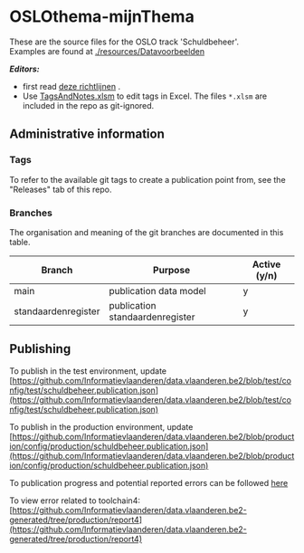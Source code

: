# OSLOthema-mijnThema

These are the source files for the OSLO track 'Schuldbeheer'.  
Examples are found at [./resources/Datavoorbeelden](./resources/Datavoorbeelden)  

**_Editors:_**
- first read [deze richtlijnen](https://github.com/Informatievlaanderen/OSLO-toolchain/blob/master/doc-user/README.md) .
- Use [TagsAndNotes.xlsm](https://github.com/Informatievlaanderen/OSLO-allerleiTooltjes/tree/master/EA-Excel/TagsAndNotes) 
  to edit tags in Excel. The files `*.xlsm` are included in the repo as git-ignored.


## Administrative information

### Tags
To refer to the available git tags to create a publication point from, see the "Releases" tab of this repo.


### Branches
The organisation and meaning of the git branches are documented in this table.


| Branch              | Purpose                         | Active (y/n) |
|---------------------|---------------------------------|--------------|
| main                | publication data model          | y            |
| standaardenregister | publication standaardenregister | y            |


## Publishing

To publish in the test environment, update [https://github.com/Informatievlaanderen/data.vlaanderen.be2/blob/test/config/test/schuldbeheer.publication.json](https://github.com/Informatievlaanderen/data.vlaanderen.be2/blob/test/config/test/schuldbeheer.publication.json)

To publish in the production environment, update [https://github.com/Informatievlaanderen/data.vlaanderen.be2/blob/production/config/production/schuldbeheer.publication.json](https://github.com/Informatievlaanderen/data.vlaanderen.be2/blob/production/config/production/schuldbeheer.publication.json)

To publication progress and potential reported errors can be followed [here](https://app.circleci.com/pipelines/github/Informatievlaanderen/data.vlaanderen.be2) 

To view error related to toolchain4: [https://github.com/Informatievlaanderen/data.vlaanderen.be2-generated/tree/production/report4](https://github.com/Informatievlaanderen/data.vlaanderen.be2-generated/tree/production/report4)
